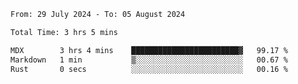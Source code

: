 <!--START_SECTION:waka-->

```txt
From: 29 July 2024 - To: 05 August 2024

Total Time: 3 hrs 5 mins

MDX        3 hrs 4 mins    ████████████████████████▓   99.17 %
Markdown   1 min           ▒░░░░░░░░░░░░░░░░░░░░░░░░   00.67 %
Rust       0 secs          ░░░░░░░░░░░░░░░░░░░░░░░░░   00.16 %
```

<!--END_SECTION:waka-->